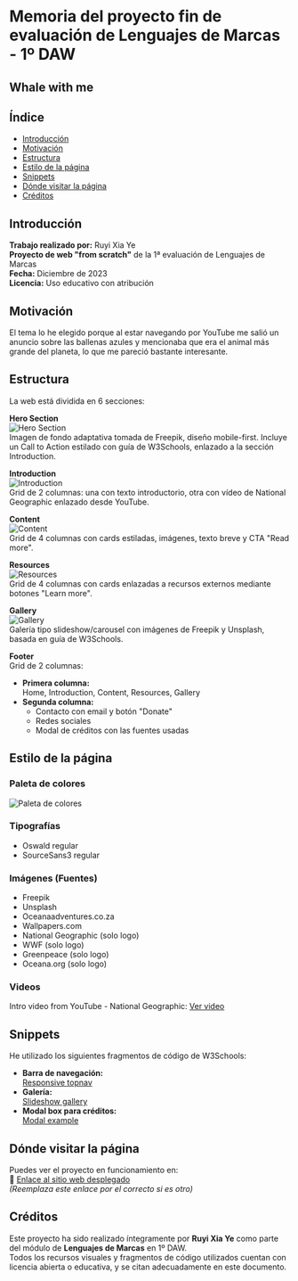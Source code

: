 # Memoria del proyecto fin de evaluación de Lenguajes de Marcas - 1º DAW
## Whale with me

## Índice
- [Introducción](#introducción)
- [Motivación](#motivación)
- [Estructura](#estructura)
- [Estilo de la página](#estilo-de-la-página)
- [Snippets](#snippets)
- [Dónde visitar la página](#dónde-visitar-la-página)
- [Créditos](#créditos)

## Introducción
**Trabajo realizado por:** Ruyi Xia Ye  
**Proyecto de web "from scratch"** de la 1ª evaluación de Lenguajes de Marcas  
**Fecha:** Diciembre de 2023  
**Licencia:** Uso educativo con atribución

## Motivación
El tema lo he elegido porque al estar navegando por YouTube me salió un anuncio sobre las ballenas azules y mencionaba que era el animal más grande del planeta, lo que me pareció bastante interesante.

## Estructura
La web está dividida en 6 secciones:

**Hero Section**  
  ![Hero Section](readme-bm/readmeHero.png)  
  Imagen de fondo adaptativa tomada de Freepik, diseño mobile-first. Incluye un Call to Action estilado con guía de W3Schools, enlazado a la sección Introduction.

**Introduction**  
  ![Introduction](readme-bm/readmeIntro.png)  
  Grid de 2 columnas: una con texto introductorio, otra con vídeo de National Geographic enlazado desde YouTube.

**Content**  
  ![Content](readme-bm/readmeContent.png)  
  Grid de 4 columnas con cards estiladas, imágenes, texto breve y CTA "Read more".

**Resources**  
  ![Resources](readme-bm/readmeResources.png)  
  Grid de 4 columnas con cards enlazadas a recursos externos mediante botones "Learn more".

**Gallery**  
  ![Gallery](readme-bm/readmeGallery.png)  
  Galería tipo slideshow/carousel con imágenes de Freepik y Unsplash, basada en guía de W3Schools.

**Footer**  
  Grid de 2 columnas:
  - **Primera columna:**  
    Home, Introduction, Content, Resources, Gallery
  - **Segunda columna:**  
    - Contacto con email y botón "Donate"  
    - Redes sociales  
    - Modal de créditos con las fuentes usadas

## Estilo de la página

### Paleta de colores
![Paleta de colores](readme-bm/paletacoloresreadme.png)

### Tipografías
- Oswald regular  
- SourceSans3 regular

### Imágenes (Fuentes)
- Freepik  
- Unsplash  
- Oceanaadventures.co.za  
- Wallpapers.com  
- National Geographic (solo logo)  
- WWF (solo logo)  
- Greenpeace (solo logo)  
- Oceana.org (solo logo)

### Videos
Intro video from YouTube - National Geographic: [Ver video](https://youtu.be/bgiPTUy2RqI?si=t_d7_Hjced9KvPqE)

## Snippets
He utilizado los siguientes fragmentos de código de W3Schools:

- **Barra de navegación:**  
  [Responsive topnav](https://www.w3schools.com/howto/howto_js_topnav_responsive.asp)
- **Galería:**  
  [Slideshow gallery](https://www.w3schools.com/howto/howto_js_slideshow.asp)
- **Modal box para créditos:**  
  [Modal example](https://www.w3schools.com/howto/howto_css_modals.asp)

## Dónde visitar la página
Puedes ver el proyecto en funcionamiento en:  
🔗 [Enlace al sitio web desplegado](https://rxy94.github.io/whalewithme/)  
_(Reemplaza este enlace por el correcto si es otro)_

## Créditos
Este proyecto ha sido realizado íntegramente por **Ruyi Xia Ye** como parte del módulo de **Lenguajes de Marcas** en 1º DAW.  
Todos los recursos visuales y fragmentos de código utilizados cuentan con licencia abierta o educativa, y se citan adecuadamente en este documento.
